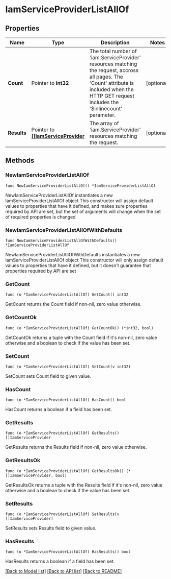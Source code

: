 # IamServiceProviderListAllOf

## Properties

Name | Type | Description | Notes
------------ | ------------- | ------------- | -------------
**Count** | Pointer to **int32** | The total number of &#39;iam.ServiceProvider&#39; resources matching the request, accross all pages. The &#39;Count&#39; attribute is included when the HTTP GET request includes the &#39;$inlinecount&#39; parameter. | [optional] 
**Results** | Pointer to [**[]IamServiceProvider**](iam.ServiceProvider.md) | The array of &#39;iam.ServiceProvider&#39; resources matching the request. | [optional] 

## Methods

### NewIamServiceProviderListAllOf

`func NewIamServiceProviderListAllOf() *IamServiceProviderListAllOf`

NewIamServiceProviderListAllOf instantiates a new IamServiceProviderListAllOf object
This constructor will assign default values to properties that have it defined,
and makes sure properties required by API are set, but the set of arguments
will change when the set of required properties is changed

### NewIamServiceProviderListAllOfWithDefaults

`func NewIamServiceProviderListAllOfWithDefaults() *IamServiceProviderListAllOf`

NewIamServiceProviderListAllOfWithDefaults instantiates a new IamServiceProviderListAllOf object
This constructor will only assign default values to properties that have it defined,
but it doesn't guarantee that properties required by API are set

### GetCount

`func (o *IamServiceProviderListAllOf) GetCount() int32`

GetCount returns the Count field if non-nil, zero value otherwise.

### GetCountOk

`func (o *IamServiceProviderListAllOf) GetCountOk() (*int32, bool)`

GetCountOk returns a tuple with the Count field if it's non-nil, zero value otherwise
and a boolean to check if the value has been set.

### SetCount

`func (o *IamServiceProviderListAllOf) SetCount(v int32)`

SetCount sets Count field to given value.

### HasCount

`func (o *IamServiceProviderListAllOf) HasCount() bool`

HasCount returns a boolean if a field has been set.

### GetResults

`func (o *IamServiceProviderListAllOf) GetResults() []IamServiceProvider`

GetResults returns the Results field if non-nil, zero value otherwise.

### GetResultsOk

`func (o *IamServiceProviderListAllOf) GetResultsOk() (*[]IamServiceProvider, bool)`

GetResultsOk returns a tuple with the Results field if it's non-nil, zero value otherwise
and a boolean to check if the value has been set.

### SetResults

`func (o *IamServiceProviderListAllOf) SetResults(v []IamServiceProvider)`

SetResults sets Results field to given value.

### HasResults

`func (o *IamServiceProviderListAllOf) HasResults() bool`

HasResults returns a boolean if a field has been set.


[[Back to Model list]](../README.md#documentation-for-models) [[Back to API list]](../README.md#documentation-for-api-endpoints) [[Back to README]](../README.md)


